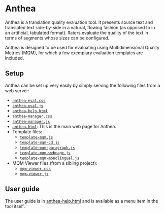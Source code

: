 # Anthea
Anthea is a translation quality evaluation tool. It presents source text
and translated text side-by-side in a natural, flowing fashion (as opposed
to in an artificial, tabulated format). Raters evaluate the quality of the
text in terms of segments whose sizes can be configured.

Anthea is designed to be used for evaluating using
Multidimensional Quality Metrics (MQM), for which a few exemplary evaluation templates are included.

## Setup
Anthea can be set up very easily by simply serving the following files from a
web server:

- [`anthea-eval.css`](anthea-eval.css)
- [`anthea-eval.js`](anthea-eval.js)
- [`anthea-help.html`](anthea-help.html)
- [`anthea-manager.css`](anthea-manager.css)
- [`anthea-manager.js`](anthea-manager.js)
- [`anthea.html`](anthea.html): This is the main web page for Anthea.
- Template files:
  - [`template-mqm.js`](template-mqm.js)
  - [`template-mqm-cd.js`](template-mqm-cd.js)
  - [`template-mqm-paragraph.js`](template-mqm-paragraph.js)
  - [`template-mqm-webpage.js`](template-mqm-webpage.js)
  - [`template-mqm-monolingual.js`](template-mqm-monolingual.js)
- MQM Viewer files (from a sibling project):
  - [`mqm-viewer.css`](https://github.com/google-research/google-research/blob/master/mqm_viewer/mqm-viewer.css)
  - [`mqm-viewer.js`](https://github.com/google-research/google-research/blob/master/mqm_viewer/mqm-viewer.js)

## User guide
The user guide is in [anthea-help.html](anthea-help.html) and is available as a
menu item in the tool itself.
